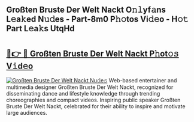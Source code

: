 ## Großten Bruste Der Welt Nackt O𝚗𝚕yf𝚊ns L𝚎a𝚔ed N𝚞𝚍es - Part-8m0 P𝚑𝚘tos Vi𝚍𝚎o - H𝚘𝚝 Part L𝚎a𝚔s UtqHd

# <h2><a href="http://kf48p03.oniu.top/?m=Gro%c3%9ften+Bruste+Der+Welt+Nackt">🔗👉 🔴 Großten Bruste Der Welt Nackt P𝚑ot𝚘𝚜 V𝚒d𝚎o</a></h2>

[![Großten Bruste Der Welt Nackt Nu𝚍e𝚜](https://i.imgur.com/0qMVB7G.gif)](http://kf48p03.oniu.top/?m=Gro%c3%9ften+Bruste+Der+Welt+Nackt)
Web-based entertainer and multimedia designer Großten Bruste Der Welt Nackt, recognized for disseminating dance and lifestyle knowledge through trending choreographies and compact videos. Inspiring public speaker Großten Bruste Der Welt Nackt, celebrated for their ability to inspire and motivate large audiences.  
